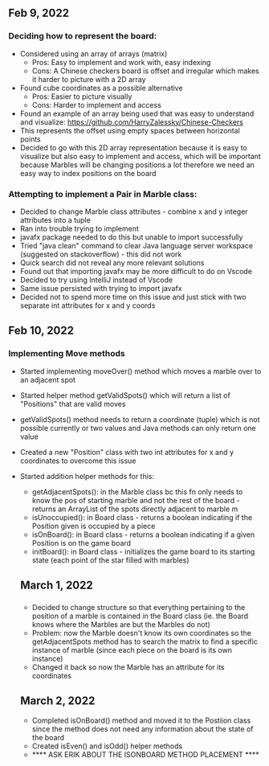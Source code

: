 ## Feb 9, 2022

### Deciding how to represent the board:

- Considered using an array of arrays (matrix)
  - Pros: Easy to implement and work with, easy indexing 
  - Cons: A Chinese checkers board is offset and irregular which makes it harder to picture with a 2D array 
- Found cube coordinates as a possible alternative
  - Pros: Easier to picture visually
  - Cons: Harder to implement and access
- Found an example of an array being used that was easy to understand and visualize: https://github.com/HarryZalessky/Chinese-Checkers
- This represents the offset using empty spaces between horizontal points 
- Decided to go with this 2D array representation because it is easy to visualize but also easy to implement and access, which will be important because Marbles will be changing positions a lot therefore we need an easy way to index positions on the board 
 

### Attempting to implement a Pair in Marble class:

- Decided to change Marble class attributes - combine x and y integer attributes into a tuple
- Ran into trouble trying to implement 
- javafx package needed to do this but unable to import successfully 
- Tried "java clean" command to clear Java language server workspace (suggested on stackoverflow) - this did not work 
- Quick search did not reveal any more relevant solutions
- Found out that importing javafx may be more difficult to do on Vscode
- Decided to try using IntelliJ instead of Vscode
- Same issue persisted with trying to import javafx
- Decided not to spend more time on this issue and just stick with two separate int attributes for x and y coords

## Feb 10, 2022

### Implementing Move methods 
- Started implementing moveOver() method which moves a marble over to an adjacent spot
- Started helper method getValidSpots() which will return a list of "Positions" that are valid moves
- getValidSpots() method needs to return a coordinate (tuple) which is not possible currently or two values and Java methods can only return one value
- Created a new "Position" class with two int attributes for x and y coordinates to overcome this issue
- Started addition helper methods for this: 
  - getAdjacentSpots(): in the Marble class bc this fn only needs to know the pos of starting marble and not the rest of the board - returns an ArrayList of the spots directly adjacent to marble m
  - isUnoccupied(): in Board class - returns a boolean indicating if the Position given is occupied by a piece 
  - isOnBoard(): in Board class - returns a boolean indicating if a given Position is on the game board  
  - initBoard(): in Board class - initializes the game board to its starting state (each point of the star filled with marbles)

  ## March 1, 2022

  ###
  - Decided to change structure so that everything pertaining to the position of a marble is contained in the Board class (ie. the Board knows where the Marbles are but the Marbles do not)
  - Problem: now the Marble doesn't know its own coordinates so the getAdjacentSpots method has to search the matrix to find a specific instance of marble (since each piece on the board is its own instance)
  - Changed it back so now the Marble has an attribute for its coordinates 
  
  ## March 2, 2022

  - Completed isOnBoard() method and moved it to the Postiion class since the method does not need any information about the state of the board 
  - Created isEven() and isOdd() helper methods 
  - **** ASK ERIK ABOUT THE ISONBOARD METHOD PLACEMENT ****



